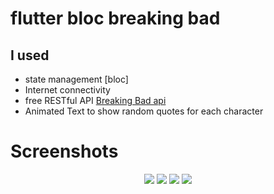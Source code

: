 # flutter bloc breaking bad

## I used
 - state management [bloc]
 - Internet connectivity
 - free RESTful API [Breaking Bad api](https://www.breakingbadapi.com/api/)
 - Animated Text to show random quotes for each character


# Screenshots

<div align="center">
  <img src="https://raw.githubusercontent.com/AhmedKhairyM0/flutter_bloc_breakingBad/main/screenshots/1.jpg">
  <img src="https://raw.githubusercontent.com/AhmedKhairyM0/flutter_bloc_breakingBad/main/screenshots/2.jpg">
  <img src="https://raw.githubusercontent.com/AhmedKhairyM0/flutter_bloc_breakingBad/main/screenshots/3.jpg">
  <img src="https://raw.githubusercontent.com/AhmedKhairyM0/flutter_bloc_breakingBad/main/screenshots/4.jpg">
</div>
